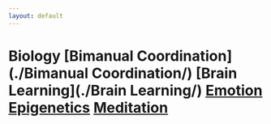 ```yaml
---
layout: default
---
```


# Biology  [Bimanual Coordination](./Bimanual Coordination/)   [Brain Learning](./Brain Learning/)   [Emotion](./Emotion/)   [Epigenetics](./Epigenetics/)   [Meditation](./Meditation/)  
